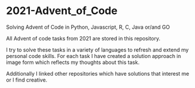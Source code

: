 # 2021-Advent_of_Code
Solving Advent of Code in Python, Javascript, R, C, Java or/and GO

All Advent of code tasks from 2021 are stored in this repository.


I try to solve these tasks in a variety of languages to refresh and extend my personal code skills. For each task I have created a solution approach in image form which reflects my thoughts about this task.

Additionally I linked other repositories which have solutions that interest me or I find creative.
